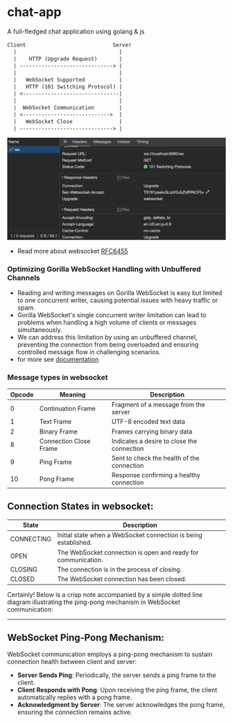 # chat-app

A full-fledged chat application using golang &amp; js

```
Client                            Server
  |                                 |
  |    HTTP (Upgrade Request)       |
  | ------------------------------> |
  |                                 |
  |   WebSocket Supported           |
  |   HTTP (101 Switching Protocol) |
  | <-------------------------------|
  |                                 |
  |  WebSocket Communication        |
  | <---------------------------->  |
  |   WebSocket Close               |
  | ------------------------------> |

```

![websockt_connection](/assets/websocket-coonection.png)

- Read more about websocket [RFC6455](https://datatracker.ietf.org/doc/html/rfc6455)

### Optimizing Gorilla WebSocket Handling with Unbuffered Channels

- Reading and writing messages on Gorilla WebSocket is easy but limited to one concurrent writer, causing potential issues with heavy traffic or spam.
- Gorilla WebSocket's single concurrent writer limitation can lead to problems when handling a high volume of clients or messages simultaneously.
- We can address this limitation by using an unbuffered channel, preventing the connection from being overloaded and ensuring controlled message flow in challenging scenarios.
- for more see [documentation](https://github.com/gorilla/websocket/blob/main/examples/chat/client.go#L47)

### Message types in websocket

| Opcode | Meaning                | Description                                |
| ------ | ---------------------- | ------------------------------------------ |
| 0      | Continuation Frame     | Fragment of a message from the server      |
| 1      | Text Frame             | UTF-8 encoded text data                    |
| 2      | Binary Frame           | Frames carrying binary data                |
| 8      | Connection Close Frame | Indicates a desire to close the connection |
| 9      | Ping Frame             | Sent to check the health of the connection |
| 10     | Pong Frame             | Response confirming a healthy connection   |

## Connection States in websocket:

| State      | Description                                                     |
| ---------- | --------------------------------------------------------------- |
| CONNECTING | Initial state when a WebSocket connection is being established. |
| OPEN       | The WebSocket connection is open and ready for communication.   |
| CLOSING    | The connection is in the process of closing.                    |
| CLOSED     | The WebSocket connection has been closed.                       |

Certainly! Below is a crisp note accompanied by a simple dotted line diagram illustrating the ping-pong mechanism in WebSocket communication:

---

## WebSocket Ping-Pong Mechanism:

WebSocket communication employs a ping-pong mechanism to sustain connection health between client and server:

- **Server Sends Ping**: Periodically, the server sends a ping frame to the client.
- **Client Responds with Pong**: Upon receiving the ping frame, the client automatically replies with a pong frame.
- **Acknowledgment by Server**: The server acknowledges the pong frame, ensuring the connection remains active.
